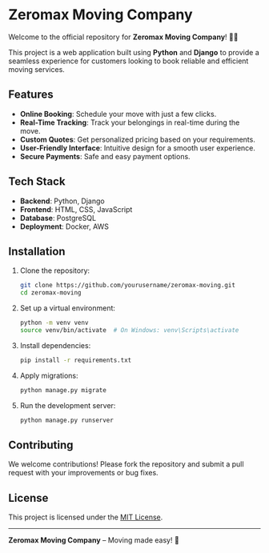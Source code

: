 # Zeromax Moving Company

Welcome to the official repository for **Zeromax Moving Company**! 🚛✨

This project is a web application built using **Python** and **Django** to provide a seamless experience for customers looking to book reliable and efficient moving services.

## Features

- **Online Booking**: Schedule your move with just a few clicks.
- **Real-Time Tracking**: Track your belongings in real-time during the move.
- **Custom Quotes**: Get personalized pricing based on your requirements.
- **User-Friendly Interface**: Intuitive design for a smooth user experience.
- **Secure Payments**: Safe and easy payment options.

## Tech Stack

- **Backend**: Python, Django
- **Frontend**: HTML, CSS, JavaScript
- **Database**: PostgreSQL
- **Deployment**: Docker, AWS

## Installation

1. Clone the repository:
    ```bash
    git clone https://github.com/yourusername/zeromax-moving.git
    cd zeromax-moving
    ```

2. Set up a virtual environment:
    ```bash
    python -m venv venv
    source venv/bin/activate  # On Windows: venv\Scripts\activate
    ```

3. Install dependencies:
    ```bash
    pip install -r requirements.txt
    ```

4. Apply migrations:
    ```bash
    python manage.py migrate
    ```

5. Run the development server:
    ```bash
    python manage.py runserver
    ```

## Contributing

We welcome contributions! Please fork the repository and submit a pull request with your improvements or bug fixes.

## License

This project is licensed under the [MIT License](LICENSE).

---

**Zeromax Moving Company** – Moving made easy! 🚚